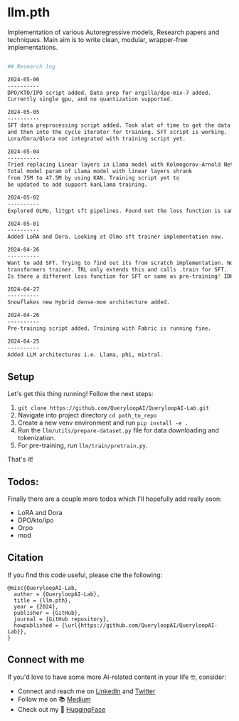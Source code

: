 # llm.pth
Implementation of various Autoregressive models, Research papers and techniques. Main aim is to write clean, modular, wrapper-free implementations.

```bash

## Research log

2024-05-06
----------
DPO/KTO/IPO script added. Data prep for argilla/dpo-mix-7 added. 
Currently single gpu, and no quantization supported.

2024-05-05
----------
SFT data preprocessing script added. Took alot of time to get the data in right format 
and then into the cycle iterator for training. SFT script is working. 
Lora/Dora/Qlora not integrated with training script yet.

2024-05-04
----------
Tried replacing Linear layers in Llama model with Kolmogorov-Arnold Network layers. 
Total model param of Llama model with linear layers shrank 
from 75M to 47.5M by using KAN. Training script yet to 
be updated to add support kanLlama training.

2024-05-02
----------
Explored OLMo, litgpt sft pipelines. Found out the loss function is same, just a little difference in the inputs to CSE. Exploring the data prep for sft different formats as well.

2024-05-01
----------
Added LoRA and Dora. Looking at Olmo sft trainer implementation now.

2024-04-26
----------
Want to add SFT. Trying to find out its from scratch implementation. Nothing found except 
transformers trainer. TRL only extends this and calls .train for SFT. 
Is there a different loss function for SFT or same as pre-training? IDK

2024-04-27
----------
Snowflakes new Hybrid dense-moe architecture added.

2024-04-26
----------
Pre-training script added. Training with Fabric is running fine.

2024-04-25
----------
Added LLM architectures i.e. Llama, phi, mixtral.

```





## Setup


Let's get this thing running! Follow the next steps:

1. `git clone https://github.com/QueryloopAI/QueryloopAI-Lab.git`
2. Navigate into project directory `cd path_to_repo`
3. Create a new venv environment and run `pip install -e .`
4. Run the `llm/utils/prepare-dataset.py` file for data downloading and tokenization.
5. For pre-training, run `llm/train/pretrain.py`.

That's it!<br/>

## Todos:

Finally there are a couple more todos which I'll hopefully add really soon:
* LoRA and Dora
* DPO/kto/ipo
* Orpo
* mod


## Citation

If you find this code useful, please cite the following:

```
@misc{QueryloopAI-Lab,
  author = {QueryloopAI-Lab},
  title = {llm.pth},
  year = {2024},
  publisher = {GitHub},
  journal = {GitHub repository},
  howpublished = {\url{https://github.com/QueryloopAI/QueryloopAI-Lab}},
}
```

## Connect with me

If you'd love to have some more AI-related content in your life :nerd_face:, consider:

* Connect and reach me on [LinkedIn](https://www.linkedin.com/in/zaiinulabideen/) and [Twitter](https://twitter.com/zaynismm)
* Follow me on 📚 [Medium](https://medium.com/@zaiinn440)
* Check out my 🤗 [HuggingFace](https://huggingface.co/abideen)

